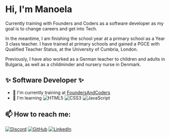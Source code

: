 # Hi, I'm Manoela

Currently training with Founders and Coders as a software developer as my goal is to change careers and get into Tech.

In the meantime, I am finishing the school year at a primary school as a Year 3 class teacher. I have trained at primary schools and gained a PGCE with Qualified Teacher Status, at the University of Cumbria, London. 

Previously, I have also worked as a German teacher to children and adults in Bulgaria, as well as a childminder and nursery nurse in Denmark.

## :sparkles: Software Developer :sparkles:

- 🔭 I'm currently training at [FoundersAndCoders](https://www.foundersandcoders.com/)
- 🌱 I'm learning ![HTML5](https://img.shields.io/badge/html5-%23E34F26.svg?style=for-the-badge&logo=html5&logoColor=white) ![CSS3](https://img.shields.io/badge/css3-%231572B6.svg?style=for-the-badge&logo=css3&logoColor=white) ![JavaScript](https://img.shields.io/badge/javascript-%23323330.svg?style=for-the-badge&logo=javascript&logoColor=%23F7DF1E)



## 📫 How to reach me:

   [![Discord](https://img.shields.io/badge/%3CServer%3E-%237289DA.svg?style=for-the-badge&logo=discord&logoColor=white)](https://discord.com/users/Manoela#4790)  [![GitHub](https://img.shields.io/badge/github-%23121011.svg?style=for-the-badge&logo=github&logoColor=white)](https://github.com/modanova/modanova)   [![LinkedIn](https://img.shields.io/badge/linkedin-%230077B5.svg?style=for-the-badge&logo=linkedin&logoColor=white)](https://www.linkedin.com/in/manoeladanova/)


<!---
modanova/modanova is a ✨ special ✨ repository because its `README.md` (this file) appears on your GitHub profile.
You can click the Preview link to take a look at your changes.
--->


